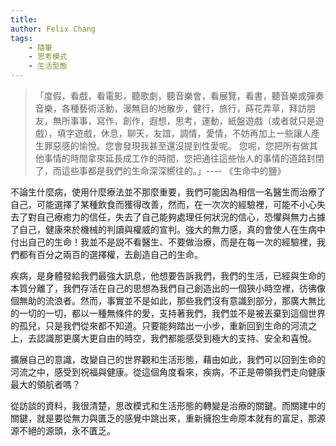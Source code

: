 ```yaml
---
title:
author: Felix Chang
tags:
    - 隨筆
    - 思考模式
    - 生活型態
---
```

> 「度假，看戲，看電影，聽歌劇，聽音樂會，看展覽，看書，聽音樂或彈奏音樂，各種藝術活動，漫無目的地散步，健行，旅行，蒔花弄草，拜訪朋友，無所事事，寫作，創作，遐想，思考，運動，紙盤遊戲（或者就只是遊戲），填字遊戲，休息，聊天，友誼，調情，愛情，不妨再加上一些讓人產生罪惡感的愉悅。您會發現我甚至還沒提到性愛呢。 您呢，您把所有做其他事情的時間拿來延長成工作的時間，您把通往這些怡人的事情的道路封閉了，而這些事都是我們的生命深深嚮往的。」---- 《生命中的鹽》

不論生什麼病，使用什麼療法並不那麼重要，我們可能因為相信一名醫生而治療了自己，可能選擇了某種飲食而獲得改善，然而，在一次次的經驗裡，可能不小心失去了對自己療癒力的信任，失去了自己能夠處理任何狀況的信心，恐懼與無力占據了自己，健康來於機械的判讀與權威的宣判。強大的無力感，真的會使人在生病中付出自己的生命！我並不是説不看醫生、不要做治療，而是在每一次的經驗裡，我們都有百分之兩百的選擇權，去創造自己的生命。

疾病，是身體發給我們最強大訊息，他想要告訴我們，我們的生活，已經與生命的本質分離了，我們存活在自己的思想為我們自己創造出的一個狹小時空裡，彷彿像個無助的流浪者。然而，事實並不是如此，那些我們沒有意識到部分，那廣大無比的一切的一切，都以一種無條件的愛，支持著我們，我們並不是被丟棄到這個世界的孤兒，只是我們從來都不知道。只要能夠踏出一小步，重新回到生命的河流之上，去認識那更廣大更自由的時空，我們都能感受到極大的支持、安全和喜悅。

擴展自己的意識，改變自己的世界觀和生活形態，藉由如此，我們可以回到生命的河流之中，感受到祝福與健康。從這個角度看來，疾病，不正是帶領我們走向健康最大的領航者嗎？

從訪談的資料，我很清楚，思改模式和生活形態的轉變是治療的關鍵。而關建中的關鍵，就是要從無力與匱乏的感覺中跳出來，重新擁抱生命原本就有的富足，那源源不絕的源頭，永不匱乏。
